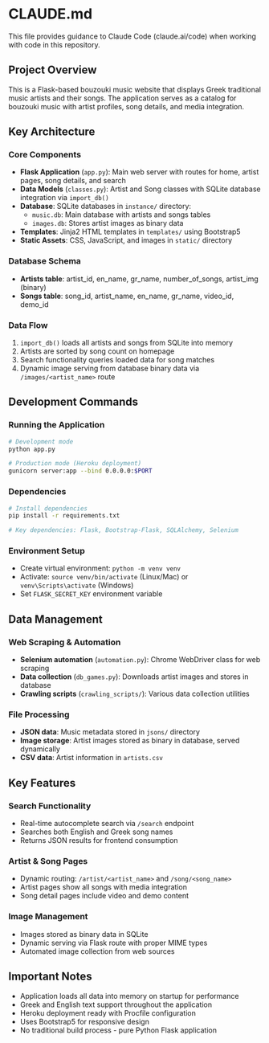 # CLAUDE.md

This file provides guidance to Claude Code (claude.ai/code) when working with code in this repository.

## Project Overview

This is a Flask-based bouzouki music website that displays Greek traditional music artists and their songs. The application serves as a catalog for bouzouki music with artist profiles, song details, and media integration.

## Key Architecture

### Core Components
- **Flask Application** (`app.py`): Main web server with routes for home, artist pages, song details, and search
- **Data Models** (`classes.py`): Artist and Song classes with SQLite database integration via `import_db()`
- **Database**: SQLite databases in `instance/` directory:
  - `music.db`: Main database with artists and songs tables
  - `images.db`: Stores artist images as binary data
- **Templates**: Jinja2 HTML templates in `templates/` using Bootstrap5
- **Static Assets**: CSS, JavaScript, and images in `static/` directory

### Database Schema
- **Artists table**: artist_id, en_name, gr_name, number_of_songs, artist_img (binary)
- **Songs table**: song_id, artist_name, en_name, gr_name, video_id, demo_id

### Data Flow
1. `import_db()` loads all artists and songs from SQLite into memory
2. Artists are sorted by song count on homepage
3. Search functionality queries loaded data for song matches
4. Dynamic image serving from database binary data via `/images/<artist_name>` route

## Development Commands

### Running the Application
```bash
# Development mode
python app.py

# Production mode (Heroku deployment)
gunicorn server:app --bind 0.0.0.0:$PORT
```

### Dependencies
```bash
# Install dependencies
pip install -r requirements.txt

# Key dependencies: Flask, Bootstrap-Flask, SQLAlchemy, Selenium
```

### Environment Setup
- Create virtual environment: `python -m venv venv`
- Activate: `source venv/bin/activate` (Linux/Mac) or `venv\Scripts\activate` (Windows)
- Set `FLASK_SECRET_KEY` environment variable

## Data Management

### Web Scraping & Automation
- **Selenium automation** (`automation.py`): Chrome WebDriver class for web scraping
- **Data collection** (`db_games.py`): Downloads artist images and stores in database
- **Crawling scripts** (`crawling_scripts/`): Various data collection utilities

### File Processing
- **JSON data**: Music metadata stored in `jsons/` directory
- **Image storage**: Artist images stored as binary in database, served dynamically
- **CSV data**: Artist information in `artists.csv`

## Key Features

### Search Functionality
- Real-time autocomplete search via `/search` endpoint
- Searches both English and Greek song names
- Returns JSON results for frontend consumption

### Artist & Song Pages
- Dynamic routing: `/artist/<artist_name>` and `/song/<song_name>`
- Artist pages show all songs with media integration
- Song detail pages include video and demo content

### Image Management
- Images stored as binary data in SQLite
- Dynamic serving via Flask route with proper MIME types
- Automated image collection from web sources

## Important Notes

- Application loads all data into memory on startup for performance
- Greek and English text support throughout the application
- Heroku deployment ready with Procfile configuration
- Uses Bootstrap5 for responsive design
- No traditional build process - pure Python Flask application